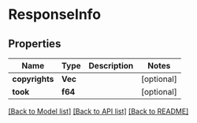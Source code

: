 # ResponseInfo

## Properties
Name | Type | Description | Notes
------------ | ------------- | ------------- | -------------
**copyrights** | **Vec<String>** |  | [optional] 
**took** | **f64** |  | [optional] 

[[Back to Model list]](../README.md#documentation-for-models) [[Back to API list]](../README.md#documentation-for-api-endpoints) [[Back to README]](../README.md)


